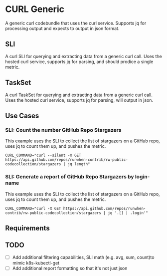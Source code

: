 # CURL Generic
A generic curl codebundle that uses the curl service. Supports jq for processing output and expects to output in json format. 

## SLI 
A curl SLI for querying and extracting data from a generic curl call. Uses the hosted curl service, supports jq for parsing, and should prodice a single metric.

## TaskSet
A curl TaskSet for querying and extracting data from a generic curl call. Uses the hosted curl service, supports jq for parsing, will output in json.

## Use Cases
### SLI: Count the number GitHub Repo Stargazers
This example uses the SLI to collect the list of stargazers on a GitHub repo, uses jq to count them up, and pushes the metric. 

```
CURL_COMMAND="curl --silent -X GET https://api.github.com/repos/runwhen-contrib/rw-public-codecollection/stargazers | jq length"
```
### SLI: Generate a report of GitHub Repo Stargazers by login-name
This example uses the SLI to collect the list of stargazers on a GitHub repo, uses jq to count them up, and pushes the metric. 

```
CURL_COMMAND="curl -X GET https://api.github.com/repos/runwhen-contrib/rw-public-codecollection/stargazers | jq '.[] | .login'"
```

## Requirements

## TODO
- [ ] Add additional filtering capabilities, SLI math (e.g. avg, sum, count)to mimic k8s-kubectl-get
- [ ] Add additional report formatting so that it's not just json